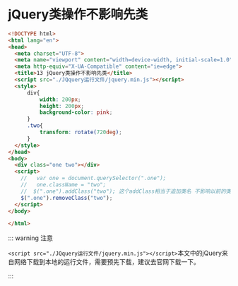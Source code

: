# jQuery类操作不影响先类

```html
<!DOCTYPE html>
<html lang="en">
<head>
  <meta charset="UTF-8">
  <meta name="viewport" content="width=device-width, initial-scale=1.0">
  <meta http-equiv="X-UA-Compatible" content="ie=edge">
  <title>13 jQuery类操作不影响先类</title>
  <script src="./JQquery运行文件/jquery.min.js"></script>
  <style>
      div{
          width: 200px;
          height: 200px;
          background-color: pink;
      }
      .two{
          transform: rotate(720deg);
      }
  </style>
</head>
<body>
  <div class="one two"></div>
  <script>
    //   var one = document.querySelector(".one");
    //   one.className = "two";
    //  $(".one").addClass("two"); 这个addClass相当于追加类名 不影响以前的类名
    $(".one").removeClass("two");
  </script>
</body>

</html>
```

::: warning 注意

`<script src="./JQquery运行文件/jquery.min.js"></script>`本文中的jQuery来自网络下载到本地的运行文件，需要预先下载，建议去官网下载一下。

:::